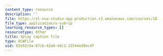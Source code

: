 ```yaml
---
content_type: resource
description: ''
file: https://ol-ocw-studio-app-production.s3.amazonaws.com/courses/18-01sc-single-variable-calculus-fall-2010/02e92c9a87cb42a0ddc133544ed9ec4f_ryLdyDrBfvI.srt
file_type: application/x-subrip
learning_resource_types: []
resourcetype: Other
title: 3play caption file
type: OCWFile
uid: 02e92c9a-87cb-42a0-ddc1-33544ed9ec4f
---
```

